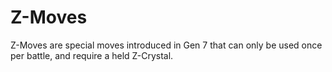 # Z-Moves

Z-Moves are special moves introduced in Gen 7 that can only be used once per battle, and require a held Z-Crystal.
